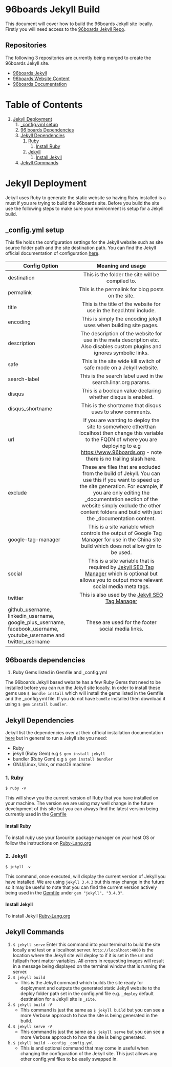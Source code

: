 # 96boards Jekyll Build

This document will cover how to build the 96boards Jekyll site locally.
Firstly you will need access to the [96boards Jekyll Repo](https://bitbucket.linaro.org/projects/MAR/repos/96boards-jekyll/browse).


## Repositories
The following 3 repositories are currently being merged to create the 96boards Jekyll site.
- [96boards Jekyll](https://bitbucket.linaro.org/projects/MAR/repos/96boards-jekyll/browse)
- [96boards Website Content](https://github.com/96boards/website)
- [96boards Documentation](https://github.com/96boards/documentation)


# Table of Contents
1. [Jekyll Deployment](#jekyll-deployment)
    1. [\_config.yml setup](#config-setup)
    2. [96 boards Dependencies](#96boards-dependencies)
    3. [Jekyll Dependencies](#jekyll-dependencies)
        1. [Ruby](#ruby)
            1. [Install Ruby](#install-ruby)
        2. [Jekyll](#jekyll)
            1. [Install Jekyll](#install-jekyll)
    4. [Jekyll Commands](#jekyll-commands)


# Jekyll Deployment <a name="jekyll-deployment"></a>
Jekyll uses Ruby to generate the static website so having Ruby installed is a must if you are
trying to build the 96boards site. Before you build the site use the following steps to make sure your environment is setup for a Jekyll build.

## \_config.yml setup <a name="config-setup"></a>
This file holds the configuration settings for the Jekyll website such as site source folder path and the site destination path. You can find the Jekyll official documentation of configuration [here](https://jekyllrb.com/docs/configuration/).  

|    Config Option    |                        Meaning and usage                           |
|---------------------|:------------------------------------------------------------------:|
| destination         | This is the folder the site will be compiled to.                   |
| permalink           | This is the permalink for blog posts on the site.                  |
| title               | This is the title of the website for use in the head.html include. |
| encoding            | This is simply the encoding jekyll uses when building site pages.  |
| description         | The description of the website for use in the meta description etc. Also disables custom plugins and ignores symbolic links.|
| safe                | This is the site wide kill switch of safe mode on a Jekyll website.|
| search-label        | This is the search label used in the search.linar.org params.      |
| disqus              | This is a boolean value declaring whether disqus is enabled.       |
| disqus_shortname    | This is the shortname that disqus uses to show comments.           |
| url                 | If you are wanting to deploy the site to somewhere otherthan localhost then change this variable to the FQDN of where you are deploying to e.g https://www.96boards.org - note there is no trailing slash here.         |
| exclude             | These are files that are excluded from the build of Jekyll. You can use this if you want to speed up the site generation. For example, if you are only editing the _documentation section of the website simply exclude the other content folders and build with just the _documentation content. |
| google-tag-manager  | This is a site variable which controls the output of Google Tag Manager for use in the China site build which does not allow gtm to be used. |
| social              | This is a site variable that is required by [Jekyll SEO Tag Manager](https://github.com/jekyll/jekyll-seo-tag) which is optional but allows you to output more relevant social media meta tags. |
| twitter             | This is also used by the [Jekyll SEO Tag Manager](https://github.com/jekyll/jekyll-seo-tag)|
| github_username, linkedin_username, google_plus_username, facebook_username, youtube_username and twitter_username | These are used for the footer social media links. |

## 96boards dependencies <a name="96boards-dependencies"></a>

1. Ruby Gems listed in Gemfile and \_config.yml

The 96boards Jekyll based website has a few Ruby Gems that need to be installed before you can run the Jekyll site locally. In order to install these gems use `$ bundle install` which will install the gems listed in the Gemfile and the \_config.yml file. If you do not have `bundle` installed then download it using `$ gem install bundler`.

## Jekyll Dependencies <a name="jekyll-dependencies"></a>

Jekyll list the dependencies over at their official installation documentation [here](https://jekyllrb.com/docs/installation/) but in general to run a Jekyll site you need:

* Ruby
* jekyll (Ruby Gem) e.g `$ gem install jekyll`
* bundler (Ruby Gem) e.g `$ gem install bundler`
* GNU/Linux, Unix, or macOS machine

### 1. Ruby <a name="ruby"></a>
`$ ruby -v`

This will show you the current version of Ruby that you have installed on your machine. The version we are using may well change in the future development of this site but you can always find the latest version being currently used in the [Gemfile](https://stash.git.linaro.org/projects/MAR/repos/96boards.org-static/browse/Gemfile)

#### Install Ruby <a name="install-ruby"></a>
To install ruby use your favourite package manager on your host OS or follow the instructions on [Ruby-Lang.org](https://www.ruby-lang.org/en/documentation/installation/)

### 2. Jekyll <a name="jekyll"></a>
`$ jekyll -v`

This command, once executed, will display the current version of Jekyll you have installed. We are using `jekyll 3.4.3` but this may change in the future so it may be useful to note that you can find the current version actively being used in the [Gemfile](https://stash.git.linaro.org/projects/MAR/repos/96boards.org-static/browse/Gemfile) under `gem "jekyll", "3.4.3"`.

#### Install Jekyll <a name="install-jekyll"></a>
To install Jekyll [Ruby-Lang.org](https://www.ruby-lang.org/en/documentation/installation/)


## Jekyll Commands <a name="jekyll-commands"></a>
1. `$ jekyll serve`
    Enter this command into your terminal to build the site locally and test on a localhost server. `http://localhost:4000` is the location where the Jekyll site will deploy to if it is set in the url and fullpath front matter variables. All errors in requesting images will result in a message being displayed on the terminal window that is running the server.
2. `$ jekyll build`
    * This is the Jekyll command which builds the site ready for deployment and outputs the generated static Jekyll website to the deploy folder path set in the config.yml file e.g. `_deploy` default destination for a Jekyll site is `_site`.
3. `$ jekyll build -V`
    * This command is just the same as `$ jekyll build` but you can see a more Verbose approach to how the site is being generated in the build.
4. `$ jekyll serve -V`
    * This command is just the same as `$ jekyll serve` but you can see a more Verbose approach to how the site is being generated.
5. `$ jekyll build --config _config.yml`
    * This is and optional command that may come in useful when changing the configuration of the Jekyll site. This just allows any other config.yml files to be easily swapped in.
